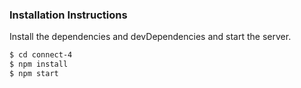 
### Installation Instructions


Install the dependencies and devDependencies and start the server.

```sh
$ cd connect-4
$ npm install
$ npm start
```

